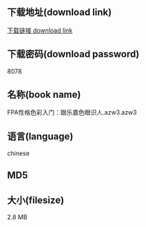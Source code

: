 ## 下载地址(download link)
[下载链接 download link](https://voluble-croquembouche-d321dc.netlify.app/?s=FPA%E6%80%A7%E6%A0%BC%E8%89%B2%E5%BD%A9%E5%85%A5%E9%97%A8%EF%BC%9A%E8%B7%9F%E4%B9%90%E5%98%89%E8%89%B2%E7%9C%BC%E8%AF%86%E4%BA%BA.azw3)

## 下载密码(download password)
8078

## 名称(book name)
FPA性格色彩入门：跟乐嘉色眼识人.azw3.azw3

## 语言(language)
chinese

## MD5


## 大小(filesize)
2.8 MB
